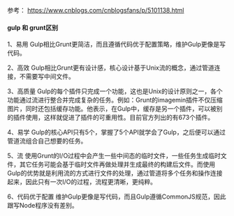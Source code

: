  参考：
 https://www.cnblogs.com/cnblogsfans/p/5101138.html
 
 #### gulp 和 grunt区别
 1、易用  Gulp相比Grunt更简洁，而且遵循代码优于配置策略，维护Gulp更像是写代码。

2、高效  Gulp相比Grunt更有设计感，核心设计基于Unix流的概念，通过管道连接，不需要写中间文件。

3、高质量  Gulp的每个插件只完成一个功能，这也是Unix的设计原则之一，各个功能通过流进行整合并完成复杂的任务。例如：Grunt的imagemin插件不仅压缩图片，同时还包括缓存功能。他表示，在Gulp中，缓存是另一个插件，可以被别的插件使用，这样就促进了插件的可重用性。目前官方列出的有673个插件。

4、易学  Gulp的核心API只有5个，掌握了5个API就学会了Gulp，之后便可以通过管道流组合自己想要的任务。

5、流  使用Grunt的I/O过程中会产生一些中间态的临时文件，一些任务生成临时文件，其它任务可能会基于临时文件再做处理并生成最终的构建后文件。而使用Gulp的优势就是利用流的方式进行文件的处理，通过管道将多个任务和操作连接起来，因此只有一次I/O的过程，流程更清晰，更纯粹。

6、代码优于配置  维护Gulp更像是写代码，而且Gulp遵循CommonJS规范，因此跟写Node程序没有差别。